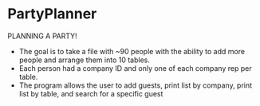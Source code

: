 # PartyPlanner

PLANNING A PARTY!
* The goal is to take a file with ~90 people with the ability to add more people and arrange them into 10 tables.
* Each person had a company ID and only one of each company rep per table.
* The program allows the user to add guests, print list by company, print list by table, and search for a specific guest
